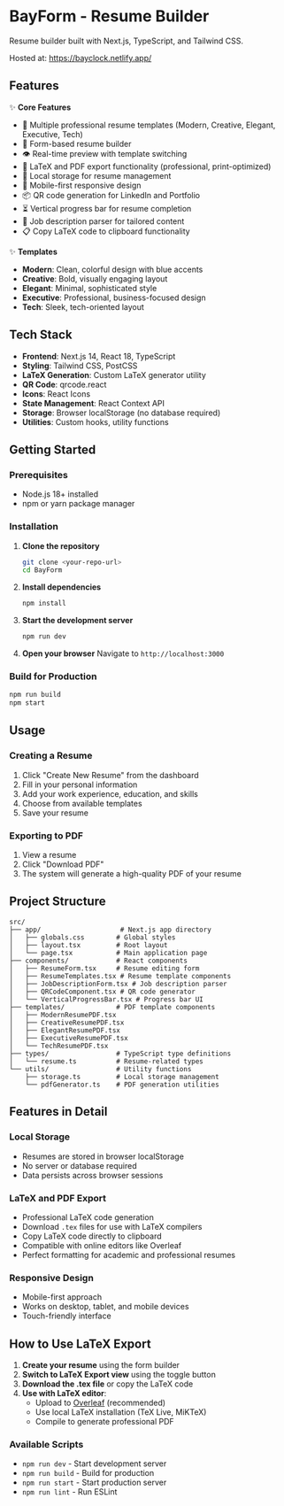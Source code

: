 # BayForm - Resume Builder

Resume builder built with Next.js, TypeScript, and Tailwind CSS.

Hosted at: https://bayclock.netlify.app/

## Features

✨ **Core Features**
- 🎨 Multiple professional resume templates (Modern, Creative, Elegant, Executive, Tech)
- 📝 Form-based resume builder
- 👁️ Real-time preview with template switching
- 📄 LaTeX and PDF export functionality (professional, print-optimized)
- 💾 Local storage for resume management
- 📱 Mobile-first responsive design
- 📦 QR code generation for LinkedIn and Portfolio
- ⏳ Vertical progress bar for resume completion
- 📝 Job description parser for tailored content
- 📋 Copy LaTeX code to clipboard functionality

✨ **Templates**
- **Modern**: Clean, colorful design with blue accents
- **Creative**: Bold, visually engaging layout
- **Elegant**: Minimal, sophisticated style
- **Executive**: Professional, business-focused design
- **Tech**: Sleek, tech-oriented layout

## Tech Stack

- **Frontend**: Next.js 14, React 18, TypeScript
- **Styling**: Tailwind CSS, PostCSS
- **LaTeX Generation**: Custom LaTeX generator utility
- **QR Code**: qrcode.react
- **Icons**: React Icons
- **State Management**: React Context API
- **Storage**: Browser localStorage (no database required)
- **Utilities**: Custom hooks, utility functions

## Getting Started

### Prerequisites

- Node.js 18+ installed
- npm or yarn package manager

### Installation

1. **Clone the repository**
   ```bash
   git clone <your-repo-url>
   cd BayForm
   ```

2. **Install dependencies**
   ```bash
   npm install
   ```

3. **Start the development server**
   ```bash
   npm run dev
   ```

4. **Open your browser**
   Navigate to `http://localhost:3000`

### Build for Production

```bash
npm run build
npm start
```

## Usage

### Creating a Resume

1. Click "Create New Resume" from the dashboard
2. Fill in your personal information
3. Add your work experience, education, and skills
4. Choose from available templates
5. Save your resume

### Exporting to PDF

1. View a resume
2. Click "Download PDF"
3. The system will generate a high-quality PDF of your resume

## Project Structure

```
src/
├── app/                    # Next.js app directory
│   ├── globals.css        # Global styles
│   ├── layout.tsx         # Root layout
│   └── page.tsx           # Main application page
├── components/            # React components
│   ├── ResumeForm.tsx     # Resume editing form
│   ├── ResumeTemplates.tsx # Resume template components
│   ├── JobDescriptionForm.tsx # Job description parser
│   ├── QRCodeComponent.tsx # QR code generator
│   └── VerticalProgressBar.tsx # Progress bar UI
├── templates/             # PDF template components
│   ├── ModernResumePDF.tsx
│   ├── CreativeResumePDF.tsx
│   ├── ElegantResumePDF.tsx
│   ├── ExecutiveResumePDF.tsx
│   └── TechResumePDF.tsx
├── types/                 # TypeScript type definitions
│   └── resume.ts          # Resume-related types
└── utils/                 # Utility functions
    ├── storage.ts         # Local storage management
    └── pdfGenerator.ts    # PDF generation utilities
```

## Features in Detail

### Local Storage
- Resumes are stored in browser localStorage
- No server or database required
- Data persists across browser sessions

### LaTeX and PDF Export
- Professional LaTeX code generation
- Download `.tex` files for use with LaTeX compilers
- Copy LaTeX code directly to clipboard
- Compatible with online editors like Overleaf
- Perfect formatting for academic and professional resumes

### Responsive Design
- Mobile-first approach
- Works on desktop, tablet, and mobile devices
- Touch-friendly interface

## How to Use LaTeX Export

1. **Create your resume** using the form builder
2. **Switch to LaTeX Export view** using the toggle button
3. **Download the .tex file** or copy the LaTeX code
4. **Use with LaTeX editor**:
   - Upload to [Overleaf](https://overleaf.com) (recommended)
   - Use local LaTeX installation (TeX Live, MiKTeX)
   - Compile to generate professional PDF

### Available Scripts

- `npm run dev` - Start development server
- `npm run build` - Build for production
- `npm run start` - Start production server
- `npm run lint` - Run ESLint
